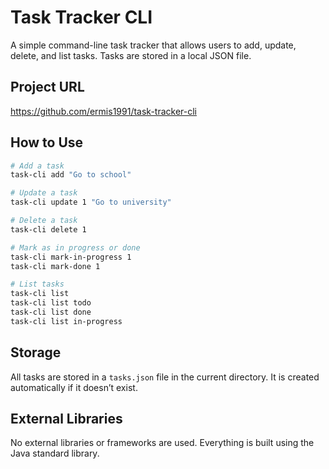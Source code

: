 # Task Tracker CLI

A simple command-line task tracker that allows users to add, update, delete, and list tasks. Tasks are stored in a local JSON file.

##  Project URL

https://github.com/ermis1991/task-tracker-cli

##  How to Use

```bash
# Add a task
task-cli add "Go to school"

# Update a task
task-cli update 1 "Go to university"

# Delete a task
task-cli delete 1

# Mark as in progress or done
task-cli mark-in-progress 1
task-cli mark-done 1

# List tasks
task-cli list
task-cli list todo
task-cli list done
task-cli list in-progress
```

## Storage

All tasks are stored in a ```tasks.json``` file in the current directory. It is created automatically if it doesn’t exist.

## External Libraries

No external libraries or frameworks are used. Everything is built using the Java standard library.